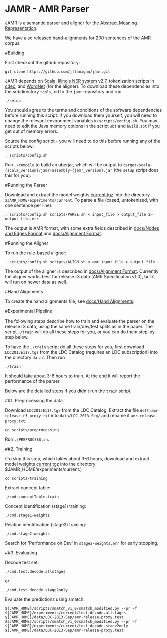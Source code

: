 JAMR - AMR Parser
=================

JAMR is a semantic parser and aligner for the [Abstract Meaning Representation](http://amr.isi.edu/). 

We have also released [hand-alignments](docs/Hand_Alignments.md) for 200 sentences of the AMR corpus.

#Building

First checkout the github repository:

    git clone https://github.com/jflanigan/jamr.git

JAMR depends on [Scala](http://www.scala-lang.org), [Illinois NER
system](http://cogcomp.cs.illinois.edu/page/download_view/NETagger) v2.7, tokenization scripts in
[cdec](https://github.com/redpony/cdec), and [WordNet](http://wordnetcode.princeton.edu/3.0/WordNet-3.0.tar.gz) (for the
aligner). To download these dependencies into the subdirectory `tools`, cd to the `jamr` repository and run

    ./setup

You should agree to the terms and conditions of the software dependencies before running this script.  If you download
them yourself, you will need to change the relevant environment variables in `scripts/config.sh`.  You may need to edit
the Java memory options in the script `sbt` and `build.sbt` if you get out of memory errors.

Source the config script - you will need to do this before running any of the scripts below:

    . scripts/config.sh

Run `./compile` to build an uberjar, which will be output to
`target/scala-{scala_version}/jamr-assembly-{jamr_version}.jar` (the `setup` script does this for you).

#Running the Parser

Download and extract the model weights [current.tgz](http://cs.cmu.edu/~jmflanig/current.tgz) into the directory
`$JAMR_HOME/experiments/current`.  To parse a file (cased, untokenized, with one sentence per line):

    . scripts/config.sh scripts/PARSE.sh < input_file > output_file 2> output_file.err

The output is AMR format, with some extra fields described in [docs/Nodes and Edges
Format](docs/Nodes_and_Edges_Format.md) and [docs/Alignment Format](docs/Alignment_Format.md).

#Running the Aligner

To run the rule-based aligner:

    . scripts/config.sh scripts/ALIGN.sh < amr_input_file > output_file

The output of the aligner is described in [docs/Alignment Format](docs/Alignment_Format.md).  Currently the aligner
works best for release r3 data (AMR Specification v1.0), but it will run on newer data as well.

#Hand Alignments

To create the hand alignments file, see [docs/Hand Alignments](docs/Hand_Alignments.md).

#Experimental Pipeline

The following steps describe how to train and evaluate the parser on the release r3 data, using the same train/dev/test
splits as in the paper.  The script `./train` will do all these steps for you, or you can do them step-by-step below.

To have the `./train` script do all these steps for you, first download `LDC2013E117.tgz` from the LDC Catalog (requires
an LDC subscription) into the directory `data/`.  Then run

    ./train

It should take about 3-6 hours to train.  At the end it will report the performance of the parser.

Below are the detailed steps if you didn't run the `train` script.

##1. Preprocessing the data

Download `LDC2013E117.tgz` from the LDC Catalog.  Extract the file `deft-amr-release-r3-proxy.txt` into
`data/LDC-2013-Sep/` and rename it `amr-release-proxy.txt`.

    cd scripts/preprocessing

Run `./PREPROCESS.sh`.


##2. Training

(To skip this step, which takes about 3-6 hours, download and extract model weights
[current.tgz](http://cs.cmu.edu/~jmflanig/current.tgz) into the directory $JAMR_HOME/experiments/current.)

    cd scripts/training

Extract concept table:

    ./cmd.conceptTable.train

Concept identification (stage1) training:

    ./cmd.stage1-weights

Relation identification (stage2) training:

    ./cmd.stage2-weights

Search for 'Performance on Dev' in `stage2-weights.err` for early stopping.


##3. Evaluating

Decode test set:

    ./cmd.test.decode.allstages

  or

    ./cmd.test.decode.stage2only

Evaluate the predictions using smatch:

    ${JAMR_HOME}/scripts/smatch_v1_0/smatch_modified.py --pr -f ${JAMR_HOME}/experiments/current/test.decode.allstages ${JAMR_HOME}/data/LDC-2013-Sep/amr-release-proxy.test
    ${JAMR_HOME}/scripts/smatch_v1_0/smatch_modified.py --pr -f ${JAMR_HOME}/experiments/current/test.decode.stage2only ${JAMR_HOME}/data/LDC-2013-Sep/amr-release-proxy.test

